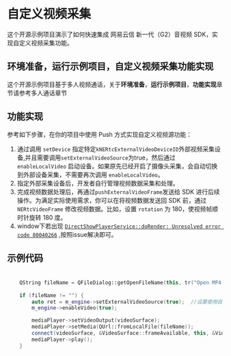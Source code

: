 # 自定义视频采集

这个开源示例项目演示了如何快速集成 网易云信 新一代（G2）音视频 SDK，实现自定义视频采集功能。

## 环境准备，运行示例项目，自定义视频采集功能实现

这个开源示例项目基于多人视频通话，关于**环境准备**，**运行示例项目**，**功能实现**章节请参考多人通话章节
## 功能实现

参考如下步骤，在你的项目中使用 Push 方式实现自定义视频源功能：

1. 通过调用 `setDevice` 指定特定`kNERtcExternalVideoDeviceID`外部视频采集设备,并且需要调用`setExternalVideoSource`为true，然后通过 `enableLocalVideo` 启动设备。如果原先已经开启了摄像头采集，会自动切换到外部设备采集，不需要再次调用 `enableLocalVideo`。
2. 指定外部采集设备后，开发者自行管理视频数据采集和处理。
3. 完成视频数据处理后，再通过`pushExternalVideoFrame`发送给 SDK 进行后续操作。为满足实际使用需求，你可以在将视频数据发送回 SDK 前，通过 `NERtcVideoFrame` 修改视频数据。比如，设置 `rotation` 为 180，使视频帧顺时针旋转 180 度。
4. window下若出现  [`DirectShowPlayerService::doRender: Unresolved error code 80040266`](https://github.com/qyvlik/Flat.qml/issues/4) ,按照issue解决即可。

## 示例代码

### 

```c++

    QString fileName = QFileDialog::getOpenFileName(this, tr("Open MP4 File"), ".", tr("Media Files (*.mp4)"));
  
    if (fileName != "") {
        auto ret = m_engine->setExternalVideoSource(true);  //设置使用自定义数据源
        m_engine->enableVideo(true);

        mediaPlayer->setVideoOutput(videoSurface);
        mediaPlayer->setMedia(QUrl::fromLocalFile(fileName));
        connect(videoSurface, &VideoSurface::frameAvailable, this, &VideoWindow::onFrameReady);
        mediaPlayer->play();
    }

```

### 






